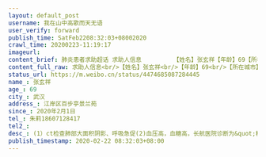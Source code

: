 ```yaml
---
layout: default_post
username: 我在山中高歌而天无语
user_verify: forward
publish_time: SatFeb2208:32:03+08002020
crawl_time: 20200223-11:19:17
imageurl: 
content_brief: 肺炎患者求助超话 求助人信息         【姓名】张玄祥【年龄】69【所在城市】武汉【所在小区、社区】江岸区百步亭景兰苑【患病时间】2020年2月1日                                【医院】   武汉长航总医院     【病情描述】(1）ct检查肺部大面积阴影、呼吸急促(2)血压高，血糖高，长航医 ...全文
content_full_raw: 求助人信息<br/>【姓名】张玄祥<br/>【年龄】69<br/>【所在城市】武汉<br/>【所在小区、社区】江岸区百步亭景兰苑<br/>【患病时间】2020年2月1日【医院】武汉长航总医院<br/>【病情描述】(1）ct检查肺部大面积阴影、呼吸急促(2)血压高，血糖高，长航医院诊断为&quot;糖尿病&quot;(3)精神异常：自言自语，答非所问，不断自己给自己提问再自己回答，甚至认为电视台采访自己。(4)连续多日无法入睡，吃安定无效。【现实困难】疑似病例，等待进行第三次核酸检测，但人精神异常，现住医院无法治疗<br/>【联系方式】朱莉18607128417<br/>【诉求】转院至武汉协和医院、或武汉有精神内科的三甲医院(如武汉二医院)<adata-url="http://t.cn/R2WxQOQ"href="http://weibo.com/p/1001018008642010000000000"data-hide=""><spanclass='url-icon'><imgstyle='width:1rem;height:1rem'src='https://h5.sinaimg.cn/upload/2015/09/25/3/timeline_card_small_location_default.png'></span><spanclass="surl-text">武汉</span></a>
status_url: https://m.weibo.cn/status/4474685087284445
name_: 张玄祥
age_: 69
city_: 武汉
address_: 江岸区百步亭景兰苑
since_: 2020年2月1日
tel_: 朱莉18607128417
tel2_: 
desc_: (1）ct检查肺部大面积阴影、呼吸急促(2)血压高，血糖高，长航医院诊断为&quot;糖尿病&quot;(3)精神异常自言自语，答非所问，不断自己给自己提问再自己回答，甚至认为电视台采访自己。(4)连续多日无法入睡，吃安定无效。
publish_timestamp: 2020-02-22 08:32:03+08:00
---
```


